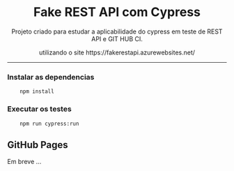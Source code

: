 <h1 align="center">Fake REST API com Cypress</h1>
<p align="center">Projeto criado para estudar a aplicabilidade do cypress em teste de REST API e GIT HUB CI.</p>
<p align="center">utilizando o site https://fakerestapi.azurewebsites.net/</p>

--------------------------

<h3>Instalar as dependencias</h3>

```
    npm install 
```

<h3>Executar os testes</h3>

````
    npm run cypress:run
````

<h2>GitHub Pages</h2>

Em breve ...
